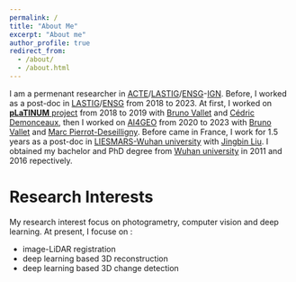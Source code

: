```yaml
---
permalink: /
title: "About Me"
excerpt: "About me"
author_profile: true
redirect_from: 
  - /about/
  - /about.html
---
```


I am a permenant researcher in [ACTE](https://www.umr-lastig.fr/acte/)/[LASTIG](https://www.umr-lastig.fr/)/[ENSG](https://ensg.eu/fr)-[IGN](https://www.ign.fr/). Before, I worked as a post-doc in [LASTIG](https://www.umr-lastig.fr/)/[ENSG](https://ensg.eu/fr) from 2018 to 2023. At first, I worked on [**pLaTINUM** project](https://anr.fr/Projet-ANR-15-CE23-0010) from 2018 to 2019 with [Bruno Vallet](https://www.umr-lastig.fr/bruno-vallet/) and [Cédric Demonceaux](https://sites.google.com/view/cedricdemonceaux/home), then I worked on [AI4GEO](https://www.ai4geo.eu/en/) from 2020 to 2023 with  [Bruno Vallet](https://www.umr-lastig.fr/bruno-vallet/) and [Marc Pierrot-Deseilligny](https://micmac.ensg.eu/index.php/Marc_Pierrot-Deseilligny). Before came in France, I work for 1.5 years as a post-doc in [LIESMARS-Wuhan university](https://liesmars.whu.edu.cn/) with [Jingbin Liu](https://scholar.google.com/citations?user=Ry1-Qo0AAAAJ&hl=zh-CN). I obtained my bachelor and PhD degree from [Wuhan university](https://rsgis.whu.edu.cn/) in 2011 and 2016 repectively.

Research Interests
======
My research interest focus on photogrametry, computer vision and deep learning. At present, I focuse on :

- image-LiDAR registration
- deep learning based 3D reconstruction
- deep learning based 3D change detection


